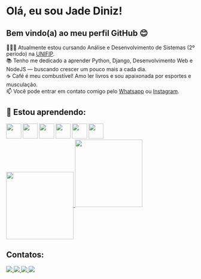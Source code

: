 # Olá, eu sou Jade Diniz!
## Bem vindo(a) ao meu perfil GitHub 😊


<div align="left">
 👩🏽‍💻 Atualmente estou cursando Análise e Desenvolvimento de Sistemas (2º período) na <a href="https://unifip.edu.br/inicio">UNIFIP<a>. <br>  
 📚 Tenho me dedicado a aprender Python, Django, Desenvolvimento Web e NodeJS — buscando crescer um pouco mais a cada dia. <br>  
 ☕ Café é meu combustível! Amo ler livros e sou apaixonada por esportes e musculação. <br>
 📫 Você pode entrar em contato comigo pelo <a href="https://wa.me/5583999273302">Whatsapp<a> ou <a href="https://instagram.com/jadedinizz_">Instagram<a>. <br>
</div>

## 🚀 Estou aprendendo:

<div align="left">
  <img src="https://cdn.jsdelivr.net/gh/devicons/devicon/icons/python/python-original.svg" width="40" height="40"/>
  <img src="https://cdn.jsdelivr.net/gh/devicons/devicon@latest/icons/django/django-plain.svg" width="40" height="40"/>        
  <img src="https://cdn.jsdelivr.net/gh/devicons/devicon/icons/nodejs/nodejs-original.svg" width="40" height="40"/>
  <img src="https://cdn.jsdelivr.net/gh/devicons/devicon/icons/html5/html5-original.svg" width="40" height="40"/>
  <img src="https://cdn.jsdelivr.net/gh/devicons/devicon/icons/css3/css3-original.svg" width="40" height="40"/>
  <img src="https://cdn.jsdelivr.net/gh/devicons/devicon/icons/javascript/javascript-original.svg" width="40" height="40"/>
</div>

</div>
 <a href="https://github.com/jadedinizz">
  <img height=180em align="center" src="https://github-readme-stats-eight-theta.vercel.app/api?username=jadedinizz&show_icons=true&theme=gotham&include_all_commits=true&count_private=true"/> 
  <img height="180em" src="https://github-readme-stats.vercel.app/api/top-langs/?username=jadedinizz&layout=compact&langs_count=8&theme=gotham"/>
 </a>
</div>

## Contatos:

<div>
 <a href="https://www.linkedin.com/in/jade-diniz-312773323" target="_blank"> 
  <img loading="lazy" src="https://img.shields.io/badge/LinkedIn-0077B5?style=for-the-badge&logo=linkedin&logoColor=white" target="_blank">
 </a>   
 <a href="https://instagram.com/jadedinizz_" target="_blank">
  <img loading="lazy" src="https://img.shields.io/badge/-Instagram-%23E4405F?style=for-the-badge&logo=instagram&logoColor=white" target="_blank">
 </a>
 <a href="mailto:contatojadedinizpro@gmail.com">
  <img loading="lazy" src="https://img.shields.io/badge/Gmail-D14836?style=for-the-badge&logo=gmail&logoColor=white" target="_blank">
 </a>
 <a href="https://wa.me/5583999273302">
  <img loading="lazy" src="https://img.shields.io/badge/WhatsApp-25D366?style=for-the-badge&logo=whatsapp&logoColor=white" target="_blank">
 </a>
</div>
 
          
